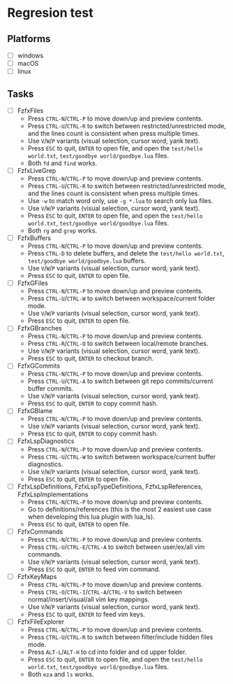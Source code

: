 # Regresion test

## Platforms

- [ ] windows
- [ ] macOS
- [ ] linux

## Tasks

- [ ] FzfxFiles
  - Press `CTRL-N`/`CTRL-P` to move down/up and preview contents.
  - Press `CTRL-U`/`CTRL-R` to switch between restricted/unrestricted mode, and the lines count is consistent when press multiple times.
  - Use `V`/`W`/`P` variants (visual selection, cursor word, yank text).
  - Press `ESC` to quit, `ENTER` to open file, and open the `test/hello world.txt`, `test/goodbye world/goodbye.lua` files.
  - Both `fd` and `find` works.
- [ ] FzfxLiveGrep
  - Press `CTRL-N`/`CTRL-P` to move down/up and preview contents.
  - Press `CTRL-U`/`CTRL-R` to switch between restricted/unrestricted mode, and the lines count is consistent when press multiple times.
  - Use `-w` to match word only, use `-g *.lua` to search only lua files.
  - Use `V`/`W`/`P` variants (visual selection, cursor word, yank text).
  - Press `ESC` to quit, `ENTER` to open file, and open the `test/hello world.txt`, `test/goodbye world/goodbye.lua` files.
  - Both `rg` and `grep` works.
- [ ] FzfxBuffers
  - Press `CTRL-N`/`CTRL-P` to move down/up and preview contents.
  - Press `CTRL-D` to delete buffers, and delete the `test/hello world.txt`, `test/goodbye world/goodbye.lua` buffers.
  - Use `V`/`W`/`P` variants (visual selection, cursor word, yank text).
  - Press `ESC` to quit, `ENTER` to open file.
- [ ] FzfxGFiles
  - Press `CTRL-N`/`CTRL-P` to move down/up and preview contents.
  - Press `CTRL-U`/`CTRL-W` to switch between workspace/current folder mode.
  - Use `V`/`W`/`P` variants (visual selection, cursor word, yank text).
  - Press `ESC` to quit, `ENTER` to open file.
- [ ] FzfxGBranches
  - Press `CTRL-N`/`CTRL-P` to move down/up and preview contents.
  - Press `CTRL-R`/`CTRL-O` to switch between local/remote branches.
  - Use `V`/`W`/`P` variants (visual selection, cursor word, yank text).
  - Press `ESC` to quit, `ENTER` to checkout branch.
- [ ] FzfxGCommits
  - Press `CTRL-N`/`CTRL-P` to move down/up and preview contents.
  - Press `CTRL-U`/`CTRL-A` to switch between git repo commits/current buffer commits.
  - Use `V`/`W`/`P` variants (visual selection, cursor word, yank text).
  - Press `ESC` to quit, `ENTER` to copy commit hash.
- [ ] FzfxGBlame
  - Press `CTRL-N`/`CTRL-P` to move down/up and preview contents.
  - Use `V`/`W`/`P` variants (visual selection, cursor word, yank text).
  - Press `ESC` to quit, `ENTER` to copy commit hash.
- [ ] FzfxLspDiagnostics
  - Press `CTRL-N`/`CTRL-P` to move down/up and preview contents.
  - Press `CTRL-U`/`CTRL-W` to switch between workspace/current buffer diagnostics.
  - Use `V`/`W`/`P` variants (visual selection, cursor word, yank text).
  - Press `ESC` to quit, `ENTER` to open file.
- [ ] FzfxLspDefinitions, FzfxLspTypeDefinitions, FzfxLspReferences, FzfxLspImplementations
  - Press `CTRL-N`/`CTRL-P` to move down/up and preview contents.
  - Go to definitions/references (this is the most 2 easiest use case when developing this lua plugin with lua_ls).
  - Press `ESC` to quit, `ENTER` to open file.
- [ ] FzfxCommands
  - Press `CTRL-N`/`CTRL-P` to move down/up and preview contents.
  - Press `CTRL-U`/`CTRL-E`/`CTRL-A` to switch between user/ex/all vim commands.
  - Use `V`/`W`/`P` variants (visual selection, cursor word, yank text).
  - Press `ESC` to quit, `ENTER` to feed vim command.
- [ ] FzfxKeyMaps
  - Press `CTRL-N`/`CTRL-P` to move down/up and preview contents.
  - Press `CTRL-O`/`CTRL-I`/`CTRL-A`/`CTRL-V` to switch between normal/insert/visual/all vim key mappings.
  - Use `V`/`W`/`P` variants (visual selection, cursor word, yank text).
  - Press `ESC` to quit, `ENTER` to feed vim keys.
- [ ] FzfxFileExplorer
  - Press `CTRL-N`/`CTRL-P` to move down/up and preview contents.
  - Press `CTRL-U`/`CTRL-R` to switch between filter/include hidden files mode.
  - Press `ALT-L`/`ALT-H` to cd into folder and cd upper folder.
  - Press `ESC` to quit, `ENTER` to open file, and open the `test/hello world.txt`, `test/goodbye world/goodbye.lua` files.
  - Both `eza` and `ls` works.
